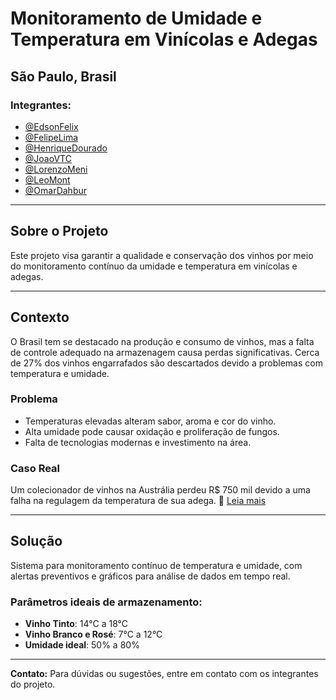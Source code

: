 # Monitoramento de Umidade e Temperatura em Vinícolas e Adegas

## São Paulo, Brasil
### Integrantes:
- [@EdsonFelix](https://github.com/85ED)
- [@FelipeLima](https://github.com/FelipeLima24)
- [@HenriqueDourado](https://github.com/henriquedouradoo)
- [@JoaoVTC](https://github.com/JoaoVtC)
- [@LorenzoMeni](https://github.com/lorenzomeni)
- [@LeoMont](https://github.com/LeoMont200)
- [@OmarDahbur](https://github.com/OmarDahbur)

---

## Sobre o Projeto
Este projeto visa garantir a qualidade e conservação dos vinhos por meio do monitoramento contínuo da umidade e temperatura em vinícolas e adegas.

---

## Contexto
O Brasil tem se destacado na produção e consumo de vinhos, mas a falta de controle adequado na armazenagem causa perdas significativas. Cerca de 27% dos vinhos engarrafados são descartados devido a problemas com temperatura e umidade.

### Problema
- Temperaturas elevadas alteram sabor, aroma e cor do vinho.
- Alta umidade pode causar oxidação e proliferação de fungos.
- Falta de tecnologias modernas e investimento na área.

### Caso Real
Um colecionador de vinhos na Austrália perdeu R$ 750 mil devido a uma falha na regulagem da temperatura de sua adega.
🔗 [Leia mais](https://revistaadega.uol.com.br/artigo/empresa-que-fazia-manutencao-de-adega-e-processada_10409.html)

---

## Solução
Sistema para monitoramento contínuo de temperatura e umidade, com alertas preventivos e gráficos para análise de dados em tempo real.

### Parâmetros ideais de armazenamento:
- **Vinho Tinto**: 14°C a 18°C
- **Vinho Branco e Rosé**: 7°C a 12°C
- **Umidade ideal**: 50% a 80%

---

**Contato:** Para dúvidas ou sugestões, entre em contato com os integrantes do projeto.


